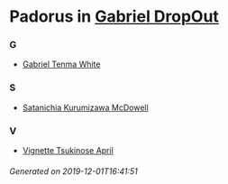 # Padorus in [Gabriel DropOut](https://myanimelist.net/manga/96526/Gabriel_DropOut)

### G
* [Gabriel Tenma White](https://github.com/shadow578/Padoru-Padoru/blob/master/table-of-contents/characters/GabrielTenmaWhite.md)

### S
* [Satanichia Kurumizawa McDowell](https://github.com/shadow578/Padoru-Padoru/blob/master/table-of-contents/characters/SatanichiaKurumizawaMcDowell.md)

### V
* [Vignette Tsukinose April](https://github.com/shadow578/Padoru-Padoru/blob/master/table-of-contents/characters/VignetteTsukinoseApril.md)

###### Generated on 2019-12-01T16:41:51
